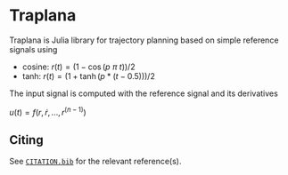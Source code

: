 # Traplana

<!--[![Stable](https://img.shields.io/badge/docs-stable-blue.svg)](https://stephans3.github.io/Traplana.jl/stable/)
[![Dev](https://img.shields.io/badge/docs-dev-blue.svg)](https://stephans3.github.io/Traplana.jl/dev/)
[![Build Status](https://github.com/stephans3/Traplana.jl/actions/workflows/CI.yml/badge.svg?branch=main)](https://github.com/stephans3/Traplana.jl/actions/workflows/CI.yml?query=branch%3Amain)-->

Traplana is Julia library for trajectory planning based on simple reference signals using
* cosine: $r(t)=(1 - \cos(p~\pi~t))/2$
* tanh: $r(t)=(1+\tanh(p*(t-0.5)))/2$

The input signal is computed with the reference signal and its derivatives

$u(t)=f(r, \dot{r}, ..., r^{(n-1)})$


## Citing

See [`CITATION.bib`](CITATION.bib) for the relevant reference(s).
